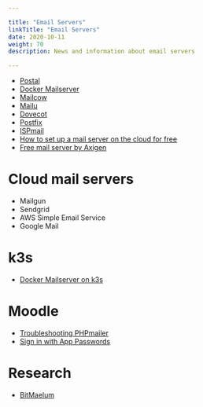```yaml
---

title: "Email Servers"  
linkTitle: "Email Servers"  
date: 2020-10-11  
weight: 70  
description: News and information about email servers

---
```


* [Postal](https://docs.postalserver.io/)
* [Docker Mailserver](https://docker-mailserver.github.io/docker-mailserver/edge/)
* [Mailcow](https://github.com/mailcow/mailcow-dockerized)
* [Mailu](https://github.com/Mailu/Mailu)
* [Dovecot](https://www.dovecot.org/)
* [Postfix](http://www.postfix.org/)
* [ISPmail](https://workaround.org/ispmail)
* [How to set up a mail server on the cloud for free](https://www.linkedin.com/pulse/how-set-up-mail-server-cloud-free-alwin-woo-pmp/)
* [Free mail server by Axigen](https://www.axigen.com/mail-server/free/)

# Cloud mail servers

* Mailgun
* Sendgrid
* AWS Simple Email Service
* Google Mail

# k3s

* [Docker Mailserver on k3s](https://github.com/kyzdev/docker-mailserver-k3s)

# Moodle

* [Troubleshooting PHPmailer](https://github.com/PHPMailer/PHPMailer/wiki/Troubleshooting)
* [Sign in with App Passwords](https://support.google.com/accounts/answer/185833?p=InvalidSecondFactor&visit_id=637768417042511139-4034099741&rd=1)

# Research

* [BitMaelum](https://bitmaelum.com/)

